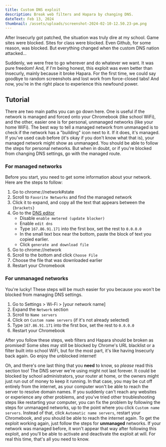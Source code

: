 ```yaml
---
title: Custom DNS exploit
description: Break web filters and Hapara by changing DNS.
dateText: Feb 13, 2024
thumbnail: /assets/uploads/screenshot-2024-02-10-12.50.23-pm.png
---
```

After Insecurly got patched, the situation was truly dire at my school. Game sites were blocked. Sites for class were blocked. Even Github, for some reason, was blocked. But everything changed when the custom DNS nation attacked...

Suddenly, we were free to go wherever and do whatever we want. It was pure freedom! And, if I'm being honest, this exploit was even better than Insecurly, mainly because it broke Hapara. For the first time, we could say goodbye to random screenshots and lost work from force-closed tabs! And now, you're in the right place to experience this newfound power.

## Tutorial

There are two main paths you can go down here. One is useful if the network is managed and forced onto your Chromebook (like school WiFi), and the other, easier one is for personal, unmanaged networks (like your home WiFi). The best way to tell a managed network from unmanaged is to check if the network has a "building" icon next to it. If it does, it's managed. If you've used caub before (it's okay if you don't know what that is), your managed network might show as unmanaged. You should be able to follow the steps for personal networks. But when in doubt, or if you're blocked from changing DNS settings, go with the managed route.

### For managed networks

Before you start, you need to get some information about your network. Here are the steps to follow:

1. Go to chrome://network#state
2. Scroll to `Favorite Networks` and find the managed network
3. Click it to expand, and copy all the text that appears between the `{brackets}`
4. Go to the [DNS editor](/projects/caubdns)
   * Disable `enable metered (update blocker)`
   * Enable `edit dns`
   * Type `167.86.91.171` into the first box, set the rest to `0.0.0.0`
   * In the small text box near the bottom, paste the block of text you copied earlier.
   * Click `generate and download file`
5. Go to chrome://network
6. Scroll to the bottom and click `Choose File`
7. Choose the file that was downloaded earlier
8. Restart your Chromebook

### For unmanaged networks

You're lucky! These steps will be much easier for you because you won't be blocked from managing DNS settings.
1. Go to Settings > Wi-Fi > [your network name]
2. Expand the `Network` section
3. Scroll to `Name servers`
4. Click on `Custom name servers` (if it's not already selected)
5. Type `167.86.91.171` into the first box, set the rest to `0.0.0.0`
6. Restart your Chromebook

After you follow these steps, web filters and Hapara should be broken as promised! Some sites may still be blocked by Chrome's URL blacklist or a filter built into school WiFi, but for the most part, it's like having Insecurly back again. Go enjoy the unblocked internet!

Oh, and there's one last thing that you **need** to know, so *please* read this section too! The DNS server we're using might not last forever. It could be blocked by school administrators, your router at home, or the owners might just run out of money to keep it running. In that case, you may be cut off entirely from the internet, as your computer won't be able to reach the server to resolve domain names. If you suddenly can't reach any websites or experience any other problems, and you've tried other troubleshooting steps like restarting your computer, you can fix the problem by following the steps for unmanaged networks, up to the point where you click `Custom name servers`. Instead of that, click `Automatic name servers`, restart your Chromebook, and you should be able to reach the internet again. To get the exploit working again, just follow the steps for **unmanaged** networks. If your network was managed before, it won't appear that way after following this exploit, and you'll be able to activate and deactivate the exploit at will. For real this time, that's all you need to know.
